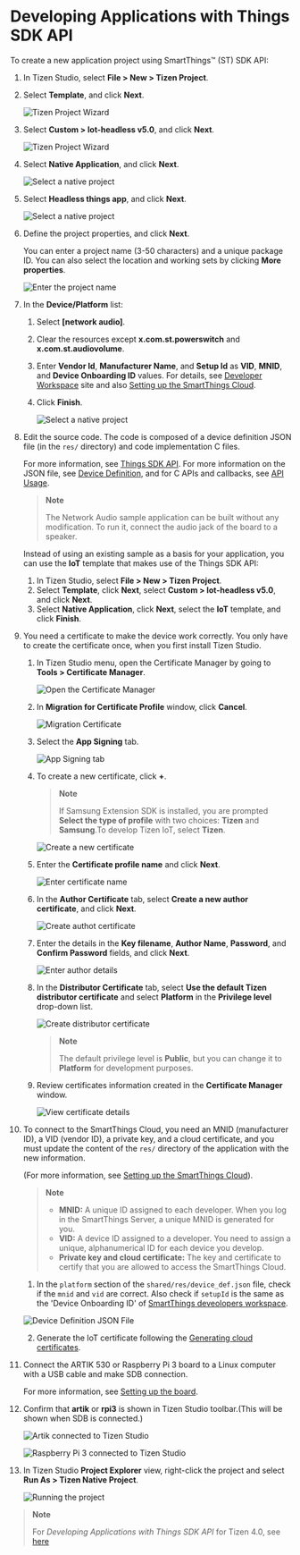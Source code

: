 # Developing Applications with Things SDK API

To create a new application project using SmartThings&trade; (ST) SDK API:

1.  In Tizen Studio, select **File > New > Tizen Project**.
2.  Select **Template**, and click **Next**.

    ![Tizen Project Wizard](media/thingsapp_sample.png)

3.  Select **Custom > Iot-headless v5.0**, and click **Next**.

    ![Tizen Project Wizard](media/thingsapp_profile_select_5.0.png)

4.  Select **Native Application**, and click **Next**.

    ![Select a native project](media/thingsapp_native_5.0.png)

5.  Select **Headless things app**, and click **Next**.

    ![Select a native project](media/thingsapp_serviceapp_5.0.png)

6.  Define the project properties, and click **Next**.

    You can enter a project name (3-50 characters) and a unique package ID. You can also select the location and working sets by clicking **More properties**.

    ![Enter the project name](media/thingsapp_project_name_5.0.png)

7.  In the **Device/Platform** list:
    1.  Select **\[network audio\]**.
    2.  Clear the resources except **x.com.st.powerswitch** and **x.com.st.audiovolume**.
    3.  Enter **Vendor Id**, **Manufacturer Name**, and **Setup Id** as **VID**, **MNID**, and **Device Onboarding ID** values. For details, see [Developer Workspace](https://devworkspace.developer.samsung.com) site and also [Setting up the SmartThings Cloud](things-cloud-setup.md).
    4.  Click **Finish**.

        ![Select a native project](media/guitool.png)

8.  Edit the source code. The code is composed of a device definition JSON file (in the `res/` directory) and code implementation C files.

    For more information, see [Things SDK API](../guides/things-api.md). For more information on the JSON file, see [Device Definition](../guides/things-api-device.md), and for C APIs and callbacks, see [API Usage](../guides/things-api-guide.md).

    > **Note**
    >
    > The Network Audio sample application can be built without any modification. To run it, connect the audio jack of the board to a speaker.

    Instead of using an existing sample as a basis for your application, you can use the **IoT** template that makes use of the Things SDK API:

    1.  In Tizen Studio, select **File > New > Tizen Project**.
    2.  Select **Template**, click **Next**, select **Custom > Iot-headless v5.0**, and click **Next**.
    3.  Select **Native Application**, click **Next**, select the **IoT** template, and click **Finish**.

9.  You need a certificate to make the device work correctly. You only have to create the certificate once, when you first install Tizen Studio.
    1.  In Tizen Studio menu, open the Certificate Manager by going to **Tools > Certificate Manager**.

        ![Open the Certificate Manager](media/certificate_manager.png)

    2.  In **Migration for Certificate Profile** window, click **Cancel**.

        ![Migration Certificate](media/cm_profile_select.png)

    3.  Select the **App Signing** tab.

        ![App Signing tab](media/cm_app_signing.png)

    4.  To create a new certificate, click **+**.

        <div class="note">

        > **Note**
        >
        > If Samsung Extension SDK is installed, you are prompted **Select the type of profile** with two choices: **Tizen** and **Samsung**.To develop Tizen IoT, select **Tizen**.

        ![Create a new certificate](media/cm_new.png)

    5.  Enter the **Certificate profile name** and click **Next**.

        ![Enter certificate name](media/cm_profile.png)

    6.  In the **Author Certificate** tab, select **Create a new author certificate**, and click **Next**.

        ![Create authot certificate](media/cm_new_author.png)

    7.  Enter the details in the **Key filename**, **Author Name**, **Password**, and **Confirm Password** fields, and click **Next**.

        ![Enter author details](media/cm_author.png)

    8.  In the **Distributor Certificate** tab, select **Use the default Tizen distributor certificate** and select **Platform** in the **Privilege level** drop-down list.

        ![Create distributor certificate](media/cm_privilege.png)

        > **Note**
        >
        > The default privilege level is **Public**, but you can change it to **Platform** for development purposes.

    9.  Review certificates information created in the **Certificate Manager** window.

        ![View certificate details](media/cm_end.png)


10. To connect to the SmartThings Cloud, you need an MNID (manufacturer ID), a VID (vendor ID), a private key, and a cloud certificate, and you must update the content of the `res/` directory of the application with the new information.

    (For more information, see [Setting up the SmartThings Cloud](things-cloud-setup.md)).


    > **Note**
    >
    > -   **MNID:** A unique ID assigned to each developer. When you log in the SmartThings Server, a unique MNID is generated for you.
    > -   **VID:** A device ID assigned to a developer. You need to assign a unique, alphanumerical ID for each device you develop.
    > -   **Private key and cloud certificate:** The key and certificate to certify that you are allowed to access the SmartThings Cloud.

    1.  In the `platform` section of the `shared/res/device_def.json` file, check if the `mnid` and `vid` are correct. Also check if `setupId` is the same as the 'Device Onboarding ID' of [SmartThings deveolopers workspace](https://devworkspace.developer.samsung.com).

       ![Device Definition JSON File](media/device-definition-json-mnid-vid-5.0.png)

    2.  Generate the IoT certificate following the [Generating cloud certificates](things-cloud-setup.md#generating-cloud-certificates).


11. Connect the ARTIK 530 or Raspberry Pi 3 board to a Linux computer with a USB cable and make SDB connection.

    For more information, see [Setting up the board](setting-up-board.md).

12. Confirm that **artik** or **rpi3** is shown in Tizen Studio toolbar.(This will be shown when SDB is connected.)

    ![Artik connected to Tizen Studio](media/tizen_studio_artik.png)

    ![Raspberry Pi 3 connected to Tizen Studio](media/tizen_studio_rpi3.png)

13. In Tizen Studio **Project Explorer** view, right-click the project and select **Run As > Tizen Native Project**.

    ![Running the project](media/thingsapp_runas.png)




> **Note**
>
> For *Developing Applications with Things SDK API* for Tizen 4.0, see [here](things-app-development.md)
